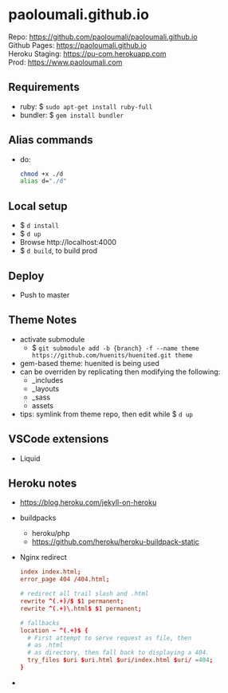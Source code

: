 # paoloumali.github.io

Repo: https://github.com/paoloumali/paoloumali.github.io  
Github Pages: https://paoloumali.github.io  
Heroku Staging: https://pu-com.herokuapp.com  
Prod: https://www.paoloumali.com


## Requirements

- ruby: $ ``sudo apt-get install ruby-full``
- bundler: $ ``gem install bundler``

## Alias commands

- do: 
  ```bash
  chmod +x ./d
  alias d="./d"
  ```
  
## Local setup

- $ ``d install``
- $ ``d up``
- Browse http://localhost:4000
- $ ``d build``, to build prod

## Deploy

- Push to master

## Theme Notes

- activate submodule
  - $ ``git submodule add -b {branch} -f --name theme https://github.com/huenits/huenited.git theme``
- gem-based theme: huenited is being used
- can be overriden by replicating then modifying the following:  
  - _includes 
  - _layouts
  - _sass
  - assets
- tips: symlink from theme repo, then edit while $ ``d up``

## VSCode extensions

- Liquid

## Heroku notes

- https://blog.heroku.com/jekyll-on-heroku
- buildpacks
  - heroku/php
  - https://github.com/heroku/heroku-buildpack-static
- Nginx redirect  
  
  ```conf
  index index.html;
  error_page 404 /404.html;

  # redirect all trail slash and .html
  rewrite ^(.+)/$ $1 permanent;
  rewrite ^(.+)\.html$ $1 permanent;

  # fallbacks
  location ~ ^(.+)$ {
    # First attempt to serve request as file, then
    # as .html
    # as directory, then fall back to displaying a 404.
    try_files $uri $uri.html $uri/index.html $uri/ =404;
  }

  ```  
-
